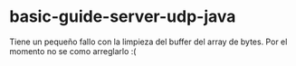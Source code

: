 # basic-guide-server-udp-java
Tiene un pequeño fallo con la limpieza del buffer del array de bytes. Por el momento no se como arreglarlo :(
